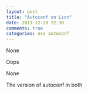 ```yaml
---
layout: post
title: "Autoconf on Lion"
date: 2011-12-28 22:30
comments: true
categories: osx autoconf
---
```


None


Oops


None


The version of autoconf in both 

